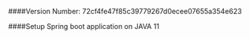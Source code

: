 ####Version Number:
72cf4fe47f85c39779267d0ecee07655a354e623

####Setup
Spring boot application on JAVA 11